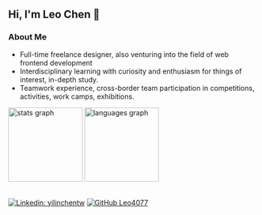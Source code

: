 <h2> Hi, I'm Leo Chen 👋 </h2>

###  About Me
- Full-time freelance designer, also venturing into the field of web frontend development
- Interdisciplinary learning with curiosity and enthusiasm for things of interest, in-depth study.
- Teamwork experience, cross-border team participation in competitions, activities, work camps, exhibitions.

<div align="left">
  <img src="https://github-readme-stats.vercel.app/api?username=Leo4077&layout=compact&show_icons=true&theme=dark&hide_progress=true" height="150" alt="stats graph"  />
  <img src="https://github-readme-stats.vercel.app/api/top-langs/?username=Leo4077&layout=compact&show_icons=true&theme=dark" height="150" alt="languages graph"  />
</div>

<br>

[![Linkedin: yilinchentw](https://img.shields.io/badge/-yilinchentw-blue?style=flat-square&logo=Linkedin&logoColor=white&link=https://www.linkedin.com/in/yilinchentw/)](https://www.linkedin.com/in/yilinchentw/)
[![GitHub Leo4077](https://img.shields.io/github/followers/Leo4077?label=follow&style=social)](https://github.com/Leo4077)



<!-- 

// 瀏覽次數元件
<p>
  <img src="https://komarev.com/ghpvc/?username=Leo4077" alt="Leo4077" />
</p>

-->

<!--
**Leo4077/Leo4077** is a ✨ _special_ ✨ repository because its `README.md` (this file) appears on your GitHub profile.

Here are some ideas to get you started:

- 🔭 I’m currently working on ...
- 🌱 I’m currently learning ...
- 👯 I’m looking to collaborate on ...
- 🤔 I’m looking for help with ...
- 💬 Ask me about ...
- 📫 How to reach me: ...
- 😄 Pronouns: ...
- ⚡ Fun fact: ...
-->

<!-- 
<h2> Hi, I'm Leo Chen 👋 </h2>

###  About Me
- Full-time freelance designer, also venturing into the field of web frontend development
- Interdisciplinary learning with curiosity and enthusiasm for things of interest, in-depth study.
- Teamwork experience, cross-border team participation in competitions, activities, work camps, exhibitions.

[![Anurag's GitHub stats](https://github-readme-stats.vercel.app/api?username=Leo4077&layout=compact&show_icons=true&theme=dark&hide_progress=true)](https://github.com/anuraghazra/github-readme-stats)
![Top Langs](https://github-readme-stats.vercel.app/api/top-langs/?username=Leo4077&layout=compact&show_icons=true&theme=dark)

[![Linkedin: yilinchentw](https://img.shields.io/badge/-yilinchentw-blue?style=flat-square&logo=Linkedin&logoColor=white&link=https://www.linkedin.com/in/yilinchentw/)](https://www.linkedin.com/in/yilinchentw/)
[![GitHub Leo4077](https://img.shields.io/github/followers/Leo4077?label=follow&style=social)](https://github.com/Leo4077)



-->
